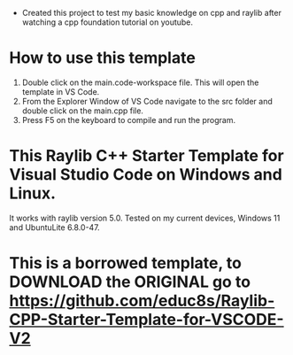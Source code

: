 - Created this project to test my basic knowledge on cpp and raylib after watching a cpp foundation tutorial on youtube.

# How to use this template
1. Double click on the main.code-workspace file. This will open the template in VS Code.
2. From the Explorer Window of VS Code navigate to the src folder and double click on the main.cpp file.
3. Press F5 on the keyboard to compile and run the program.

# This Raylib C++ Starter Template for Visual Studio Code on Windows and Linux.
It works with raylib version 5.0. Tested on my current devices, Windows 11 and UbuntuLite 6.8.0-47.

# This is a borrowed template, to DOWNLOAD the ORIGINAL go to https://github.com/educ8s/Raylib-CPP-Starter-Template-for-VSCODE-V2